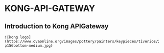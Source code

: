 # KONG-API-GATEWAY





## Introduction to Kong APIGateway

    ![kong logo](https://www.cvaonline.org/images/pottery/painters/keypieces/tiverios/21-p156bottom-medium.jpg)











 

